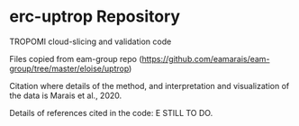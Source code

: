 # erc-uptrop Repository
TROPOMI cloud-slicing and validation code

Files copied from eam-group repo (https://github.com/eamarais/eam-group/tree/master/eloise/uptrop)

Citation where details of the method, and interpretation and visualization of the data is Marais et al., 2020.

Details of references cited in the code:
E STILL TO DO.

